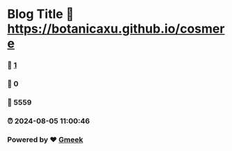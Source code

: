 # Blog Title :link: https://botanicaxu.github.io/cosmere 
### :page_facing_up: [1](https://botanicaxu.github.io/cosmere/tag.html) 
### :speech_balloon: 0 
### :hibiscus: 5559 
### :alarm_clock: 2024-08-05 11:00:46 
### Powered by :heart: [Gmeek](https://github.com/Meekdai/Gmeek)
